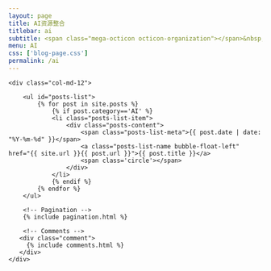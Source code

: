 ```yaml
---
layout: page
title: AI资源整合
titlebar: ai
subtitle: <span class="mega-octicon octicon-organization"></span>&nbsp;&nbsp; AI,让世界更美好！
menu: AI
css: ['blog-page.css']
permalink: /ai
---
```


<div class="row">

    <div class="col-md-12">

        <ul id="posts-list">
            {% for post in site.posts %}
                {% if post.category=='AI' %}
                <li class="posts-list-item">
                    <div class="posts-content">
                        <span class="posts-list-meta">{{ post.date | date: "%Y-%m-%d" }}</span>
                        <a class="posts-list-name bubble-float-left" href="{{ site.url }}{{ post.url }}">{{ post.title }}</a>
                        <span class='circle'></span>
                    </div>
                </li>
                {% endif %}
            {% endfor %}
        </ul> 

        <!-- Pagination -->
        {% include pagination.html %}

        <!-- Comments -->
       <div class="comment">
         {% include comments.html %}
       </div>
    </div>

</div>
<script>
    $(document).ready(function(){

        // Enable bootstrap tooltip
        $("body").tooltip({ selector: '[data-toggle=tooltip]' });

    });
</script>